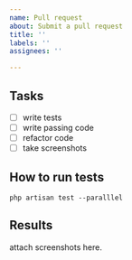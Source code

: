 ```yaml
---
name: Pull request
about: Submit a pull request
title: ''
labels: ''
assignees: ''

---
```


## Tasks

- [ ] write tests
- [ ] write passing code
- [ ] refactor code
- [ ] take screenshots

## How to run tests

```shell
php artisan test --paralllel
```

## Results

attach screenshots here.
